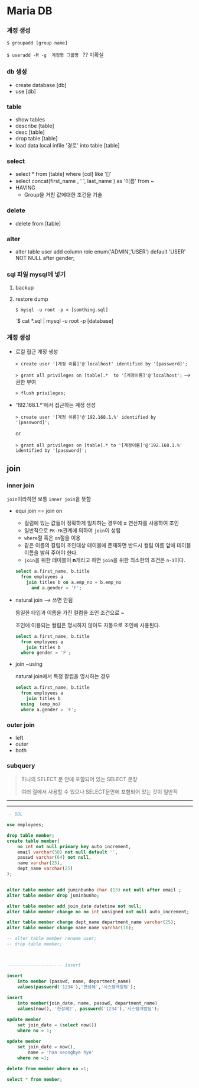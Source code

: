 # Maria DB

### 계정 생성

`$ groupadd [group name]`

`$ useradd -M -g  계정명 그룹명 ` ?? 미확실



### db 생성

- create database [db]
- use [db]



### table

- show tables
- describe [table]
- desc [table]
- drop table [table]
- load data local infile '경로'  into table [table]



### select 

- select * from [table] where [col] like '[]'
- select concat(first_name , ' ', last_name ) as '이름' from ~
- HAVING
  - Group을 거친 값에대한 조건을 기술

### delete

- delete from [table]

### alter

- alter table user add column role enum('ADMIN','USER') default 'USER' NOT NULL after gender;



### sql 파일 mysql에 넣기

1. backup

2. restore dump

   `$ mysql -u root -p < [somthing.sql]`
   
   `$ cat *.sql | mysql -u root -p [database]



### 계정 생성

- 로컬 접근 계정 생성

  `> create user '[계정 이름]'@'localhost' identified by '[password]';`

  `> grant all privileges on [table].*  to '[계정이름]'@'localhost';` --> 권한 부여

  `> flush privileges;`

- '192.168.1.*'에서 접근하는 계정 생성

  `> create user '[계정 이름]'@'192.168.1.%' identified by '[password]';`

  or

  `> grant all privileges on [table].* to '[계정이름]'@'192.168.1.%' identified by '[password]';`

## join

### inner join

`join`이라하면 보통 `inner join`을 뜻함

- equi join == join on

  - 컬럼에 있는 값들이 정확하게 일치하는 경우에 **=** 연산자를 사용하여 조인
  - 일반적으로 `PK-FK`관계에 의하여 `join`이 성립
  - `where`절 혹은 `on`절을 이용
  - 같은 이름의 칼럼이 조인대상 테이블에 존재하면 반드시 컬럼 이름 앞에 테이블 이름을 밝혀 주어야 한다.
  - `join`을 위한 테이블이 **n**개라고 하면 `join`을 위한 최소한의 조건은 `n-1`이다.

  ```sql
  select a.first_name, b.title
  	from employees a
      join titles b on a.emp_no = b.emp_no
  		and a.gender = 'F';
  ```

  

- natural join  --> 쓰면 안됨

  동일한 타입과 이름을 가진 컬럼을 조인 조건으로 ~

  조인에 이용되는 컬럼은 명시하지 않아도 자동으로 조인에 사용된다.
  
  ```sql
  select a.first_name, b.title
  	from employees a
      join titles b
  	where gender = 'F';
  ```
  
  
  
- join ~using

  natural join에서 특정 칼럽을 명시하는 경우
  
  ```sql
  select a.first_name, b.title
  	from employees a
      join titles b
  	using  (emp_no)
  	where a.gender = 'F';
  ```
  

### outer join

- left
- outer
- both



### subquery

> 하나의 SELECT 문 안에 포함되어 있는 SELECT 문장
>
> 여러 절에서 사용할 수 있으나 SELECT문안에 포함되어 있는 것이 일반적





---

---

```sql
-- DDL

use employees; 

drop table member;
create table member(
	no int not null primary key auto_increment,
	email varchar(50) not null default '',
    passwd varchar(64) not null,
    name varchar(25),
    dept_name varchar(25)
);


alter table member add juminbunho char (13) not null after email ;
alter table member drop juminbunho; 

alter table member add join_date datetime not null;
alter table member change no no int unsigned not null auto_increment;

alter table member change dept_name department_name varchar(25);
alter table member change name name varchar(10);

-- alter table member rename user;
-- drop table member;



--------------------- insert

insert
	into member (passwd, name, department_name)
	values(password('1234'),'한성혜','시스템개발팀');
    
insert
	into member(join_date, name, passwd, department_name)
	values(now(), '한성혜2', password('1234'),'시스템개발팀');

update member 
	set join_date = (select now())
	where no = 1;
    
update member
	set join_date = now(),
		name = 'han seonghye hye'
	where no =1;

delete from member where no =1;

select * from member;
```

